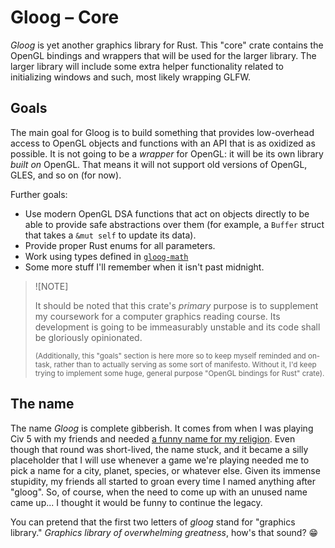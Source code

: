 # Gloog &ndash; Core

_Gloog_ is yet another graphics library for Rust. This "core" crate contains the
OpenGL bindings and wrappers that will be used for the larger library. The
larger library will include some extra helper functionality related to
initializing windows and such, most likely wrapping GLFW.


## Goals

The main goal for Gloog is to build something that provides low-overhead access
to OpenGL objects and functions with an API that is as oxidized as possible. It
is not going to be a _wrapper_ for OpenGL: it will be its own library _built on_
OpenGL. That means it will not support old versions of OpenGL, GLES, and so on
(for now).

Further goals:

- Use modern OpenGL DSA functions that act on objects directly to be able to
  provide safe abstractions over them (for example, a `Buffer` struct that takes
  a `&mut self` to update its data).
- Provide proper Rust enums for all parameters.
- Work using types defined in [`gloog-math`](../gloog-math/README.md)
- Some more stuff I'll remember when it isn't past midnight.

> ![NOTE]
>
> It should be noted that this crate's _primary_ purpose is to supplement my
> coursework for a computer graphics reading course. Its development is going to
> be immeasurably unstable and its code shall be gloriously opinionated.
>
> <small>(Additionally, this "goals" section is here more so to keep myself
> reminded and on-task, rather than to actually serving as some sort of
> manifesto. Without it, I'd keep trying to implement some huge, general purpose
> "OpenGL bindings for Rust" crate).</small>



## The name

The name *Gloog* is complete gibberish. It comes from when I was playing Civ 5
with my friends and needed [a funny name for my religion][religion]. Even though
that round was short-lived, the name stuck, and it became a silly placeholder
that I will use whenever a game we're playing needed me to pick a name for a
city, planet, species, or whatever else. Given its immense stupidity, my friends
all started to groan every time I named anything after "gloog". So, of course,
when the need to come up with an unused name came up... I thought it would be
funny to continue the legacy.

You can pretend that the first two letters of *gloog* stand for "graphics
library." *Graphics library of overwhelming greatness*, how's that sound? :grin:


[religion]: https://civilization.fandom.com/wiki/Religion_(Civ5)#Founding_a_Religion:~:text=or%20you%20can%20type%20a%20new%20name%20of%20your%20own.

